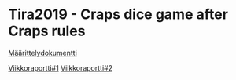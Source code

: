 # Tira2019 - Craps dice game after Craps rules
[Määrittelydokumentti](Docs/Määrittelydokumentti.pdf)

[Viikkoraportti#1](Docs/Viikkoraportti#1.pdf)
[Viikkoraportti#2](Docs/Viikkoraportti#2.pdf)



